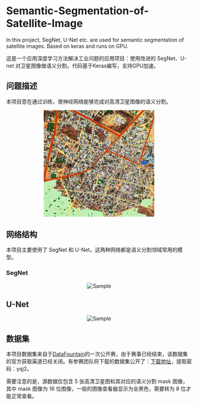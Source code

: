 # Semantic-Segmentation-of-Satellite-Image
In this project, SegNet, U-Net etc. are used for semantic segmentation of satellite images. Based on keras and runs on GPU.

这是一个应用深度学习方法解决工业问题的应用项目：使用改进的 SegNet、U-net 对卫星图像做语义分割。代码基于Keras编写，支持GPU加速。

## 问题描述

本项目意在通过训练，使神经网络能够完成对高清卫星图像的语义分割。

<p align="center">
	<img src="https://github.com/LeeWise9/Img_repositories/blob/master/%E5%A4%A9%E7%A9%BA%E4%B9%8B%E7%9C%BC1.jpg" alt="Sample"  width="300">
</p>


## 网络结构

本项目主要使用了 SegNet 和 U-Net，这两种网络都是语义分割领域常用的模型。

### SegNet
<p align="center">
	<img src="https://images2017.cnblogs.com/blog/1093303/201801/1093303-20180122200010084-939706515.png" alt="Sample"  width="600">
</p>

## U-Net

<p align="center">
	<img src="https://images2017.cnblogs.com/blog/1093303/201801/1093303-20180122200158397-1275935789.png" alt="Sample"  width="600">
</p>


## 数据集
本项目数据集来自于[DataFountain](https://www.datafountain.cn/#/competitions/270/data-intro)的一次公开赛，由于赛事已经结束，该数据集的官方获取渠道已经关闭。有参赛团队将下载的数据集公开了：[下载地址](https://pan.baidu.com/s/1i6oMukH)，提取密码：yqj2。

需要注意的是，源数据仅包含 5 张高清卫星图和其对应的语义分割 mask 图像，其中 mask 图像为 16 位图像，一般的图像查看器显示为全黑色，需要转为 8 位才能正常查看。
